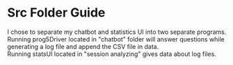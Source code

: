 # Src Folder Guide
I chose to separate my chatbot and statistics UI into two separate programs. \
Running prog5Driver located in "chatbot" folder will answer questions while generating a log file and append the CSV file in data. \
Running statsUI located in "session analyzing" gives data about log files.